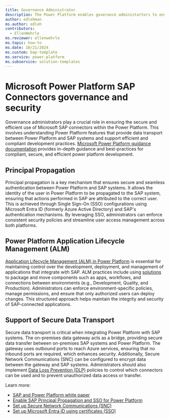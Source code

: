 ```yaml
---
title: Governance Administrator
description: The Power Platform enables goverance administartors to ensure secure and efficient use of the integration of SAP and Power Platform applications. This guide describes features and practices to support security and effecient building of power platform applications integrated with SAP.
author: edlehman
ms.author: edleh
contributors:
  - EllenWehrle
ms.reviewer: ellenwehrle
ms.topic: how-to
ms.date: 10/21/2024
ms.custom: bap-template
ms.service: power-platform
ms.subservice: solution-templates
---
```

# Microsoft Power Platform SAP Connectors governance and security

Governance administrators play a crucial role in ensuring the secure and efficient use of Microsoft SAP connectors within the Power Platform. This involves understanding Power Platform features that provide data transport between Power Platform and SAP systems and support efficient and compliant development practices. [Microsoft Power Platform guidance documentation](/power-platform/guidance/) provides in-depth guidance and best-practices for compliant, secure, and efficient power platform development.

## Principal Propagation

Principal propagation is a key mechanism that ensures secure and seamless authentication between Power Platform and SAP systems. It allows the identity of the user in Power Platform to be propagated to the SAP system, ensuring that actions performed in SAP are attributed to the correct user. This is achieved through Single Sign-On (SSO) configurations using Microsoft Entra ID (formerly Azure Active Directory) and SAP's authentication mechanisms. By leveraging SSO, administrators can enforce consistent security policies and streamline user access management across both platforms.

## Power Platform Application Lifecycle Management (ALM)

[Application Lifecycle Management (ALM) in Power Platform](/power-platform/alm/) is essential for maintaining control over the development, deployment, and management of applications that integrate with SAP. ALM practices include using [solutions](/power-platform/alm/solution-concepts-alm) to package and move components such as apps, workflows, and connections between environments (e.g., Development, Quality, and Production). Administrators can enforce environment-specific policies, manage permissions, and ensure that only authorized users can deploy changes. This structured approach helps maintain the integrity and security of SAP-connected applications.

## Support of Secure Data Transport

Secure data transport is critical when integrating Power Platform with SAP systems. The on-premises data gateway acts as a bridge, providing secure data transfer between on-premises SAP systems and Power Platform. The gateway uses outbound ports to reach Azure services, ensuring that no inbound ports are required, which enhances security. Additionally, Secure Network Communications (SNC) can be configured to encrypt data between the gateway and SAP systems. Administrators should also implement [Data Loss Prevention (DLP)](/power-platform/admin/wp-data-loss-prevention) policies to control which connectors can be used and to prevent unauthorized data access or transfer.

Learn more:
 - [SAP and Power Platform white paper](https://microsoft.sharepoint.com/:w:/t/SAPWhitepaper-HCL/EehB5jAC3_5GpzCy5xopti0B6YbWuy2vlGuNiSralcg4GA?e=UaPhFV)
 - [Enable SAP Principal Propagation and SSO for Power Platform](/azure/sap/workloads/expose-sap-odata-to-power-platform)
 - [Set up Secure Network Communications (SNC)](guides/set-up-secure-network-communications.md)
 - [Set up Microsoft Entra ID using certificates (SSO)](guides/set-up-microsoft-entra-id-with-certificates.md)